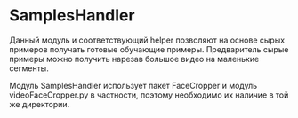 # SamplesHandler

Данный модуль и соответствующий helper позволяют на основе сырых примеров получать готовые обучающие примеры. Предваритель сырые примеры можно получить нарезав большое видео на маленькие сегменты.

Модуль SamplesHandler использует пакет FaceCropper и модуль videoFaceCropper.py в частности, поэтому необходимо их наличие в той же директории.
